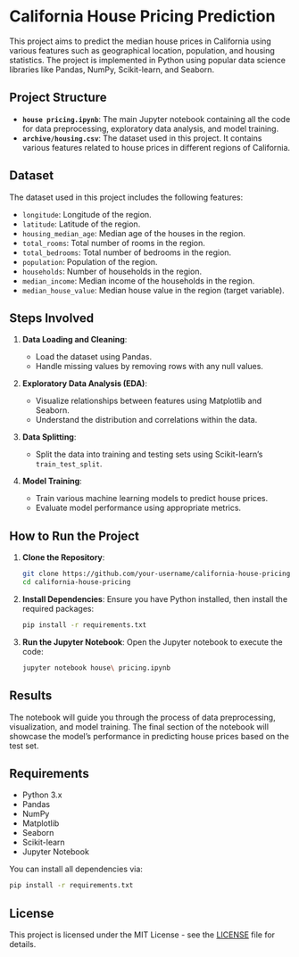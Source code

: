 # California House Pricing Prediction

This project aims to predict the median house prices in California using various features such as geographical location, population, and housing statistics. The project is implemented in Python using popular data science libraries like Pandas, NumPy, Scikit-learn, and Seaborn.

## Project Structure

- **`house pricing.ipynb`**: The main Jupyter notebook containing all the code for data preprocessing, exploratory data analysis, and model training.
- **`archive/housing.csv`**: The dataset used in this project. It contains various features related to house prices in different regions of California.

## Dataset

The dataset used in this project includes the following features:
- `longitude`: Longitude of the region.
- `latitude`: Latitude of the region.
- `housing_median_age`: Median age of the houses in the region.
- `total_rooms`: Total number of rooms in the region.
- `total_bedrooms`: Total number of bedrooms in the region.
- `population`: Population of the region.
- `households`: Number of households in the region.
- `median_income`: Median income of the households in the region.
- `median_house_value`: Median house value in the region (target variable).

## Steps Involved

1. **Data Loading and Cleaning**:
   - Load the dataset using Pandas.
   - Handle missing values by removing rows with any null values.

2. **Exploratory Data Analysis (EDA)**:
   - Visualize relationships between features using Matplotlib and Seaborn.
   - Understand the distribution and correlations within the data.

3. **Data Splitting**:
   - Split the data into training and testing sets using Scikit-learn’s `train_test_split`.

4. **Model Training**:
   - Train various machine learning models to predict house prices.
   - Evaluate model performance using appropriate metrics.

## How to Run the Project

1. **Clone the Repository**:
   ```bash
   git clone https://github.com/your-username/california-house-pricing.git
   cd california-house-pricing
   ```

2. **Install Dependencies**:
   Ensure you have Python installed, then install the required packages:
   ```bash
   pip install -r requirements.txt
   ```

3. **Run the Jupyter Notebook**:
   Open the Jupyter notebook to execute the code:
   ```bash
   jupyter notebook house\ pricing.ipynb
   ```

## Results

The notebook will guide you through the process of data preprocessing, visualization, and model training. The final section of the notebook will showcase the model’s performance in predicting house prices based on the test set.

## Requirements

- Python 3.x
- Pandas
- NumPy
- Matplotlib
- Seaborn
- Scikit-learn
- Jupyter Notebook

You can install all dependencies via:
```bash
pip install -r requirements.txt
```

## License

This project is licensed under the MIT License - see the [LICENSE](LICENSE) file for details.
